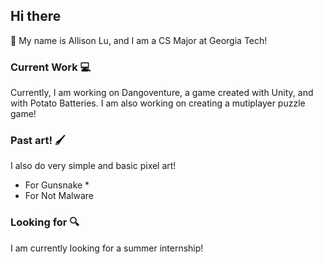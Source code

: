 ## Hi there

<!--

Here are some ideas to get you started:

- 🔭 I’m currently working on ...
- 🌱 I’m currently learning ...
- 👯 I’m looking to collaborate on ...
- 🤔 I’m looking for help with ...
- 💬 Ask me about ...
- 📫 How to reach me: ...
- 😄 Pronouns: ...
- ⚡ Fun fact: ...
-->
🌱 My name is Allison Lu, and I am a CS Major at Georgia Tech! 
### Current Work 💻
Currently, I am working on Dangoventure, a game created with Unity, and with Potato Batteries.
I am also working on creating a mutiplayer puzzle game!

### Past art! 🖌️
I also do very simple and basic pixel art!
* For Gunsnake
     *  
* For Not Malware

### Looking for 🔍
I am currently looking for a summer internship!
